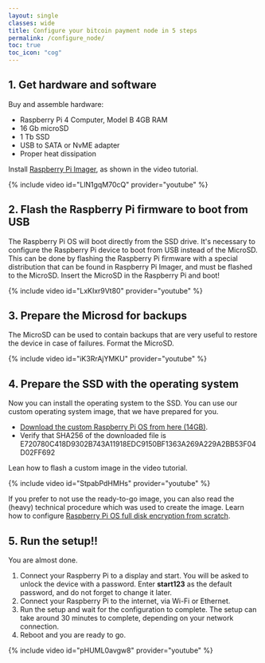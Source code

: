 ```yaml
---
layout: single
classes: wide
title: Configure your bitcoin payment node in 5 steps 
permalink: /configure_node/
toc: true
toc_icon: "cog"
---
```


## 1. Get hardware and software

Buy and assemble hardware:

* Raspberry Pi 4 Computer, Model B 4GB RAM
* 16 Gb microSD
* 1 Tb SSD
* USB to SATA or NvME adapter
* Proper heat dissipation

Install [Raspberry Pi Imager](https://www.raspberrypi.com/software/), as shown in the video tutorial.

{% include video id="LlN1gqM70cQ" provider="youtube" %}

## 2. Flash the Raspberry Pi firmware to boot from USB

The Raspberry Pi OS will boot directly from the SSD drive. 
It's necessary to configure the Raspberry Pi device to boot from USB instead of the MicroSD.
This can be done by flashing the Raspberry Pi firmware with a special distribution that can be found in Raspberry Pi Imager, and must be flashed to the MicroSD. Insert the MicroSD in the Raspberry Pi and boot!

{% include video id="LxKIxr9Vt80" provider="youtube" %}

## 3. Prepare the Microsd for backups

The MicroSD can be used to contain backups that are very useful to restore the device in case of failures. Format the MicroSD.

{% include video id="iK3RrAjYMKU" provider="youtube" %}

## 4. Prepare the SSD with the operating system

Now you can install the operating system to the SSD. You can use our custom operating system image, that we have prepared for you.

* [Download the custom Raspberry Pi OS from here (14GB)](https://mega.nz/file/g9cRRKrT#5VIP4sqHWRA628hWSZDgOkih8_reU3-FDRf6_7KAt84).
* Verify that SHA256 of the downloaded file is E720780C418D9302B743A11918EDC9150BF1363A269A229A2BB53F04D02FF692

Lean how to flash a custom image in the video tutorial.

{% include video id="StpabPdHMHs" provider="youtube" %}

If you prefer to not use the ready-to-go image, you can also read the (heavy) technical procedure which was used to create the image. Learn how to configure [Raspberry Pi OS full disk encryption from scratch](/configure_fde).

## 5. Run the setup!!

You are almost done.

1. Connect your Raspberry Pi to a display and start. You will be asked to unlock the device with a password. Enter **start123** as the default password, and do not forget to change it later.
2. Connect your Raspberry Pi to the internet, via Wi-Fi or Ethernet.
3. Run the setup and wait for the configuration to complete. The setup can take around 30 minutes to complete, depending on your network connection.
4. Reboot and you are ready to go.

{% include video id="pHUML0avgw8" provider="youtube" %}
